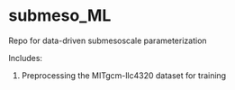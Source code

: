 # submeso_ML
Repo for data-driven submesoscale parameterization

Includes:
1. Preprocessing the MITgcm-llc4320 dataset for training

